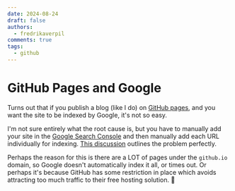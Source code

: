 ```yaml
---
date: 2024-08-24
draft: false
authors:
  - fredrikaverpil
comments: true
tags:
  - github
---
```


# GitHub Pages and Google

Turns out that if you publish a blog (like I do) on
[GitHub pages](https://pages.github.com/), and you want the site to be indexed
by Google, it's not so easy.

I'm not sure entirely what the root cause is, but you have to manually add your
site in the [Google Search Console](https://search.google.com/search-console)
and then manually add each URL individually for indexing.
[This discussion](https://github.com/orgs/community/discussions/50379) outlines
the problem perfectly.

Perhaps the reason for this is there are a LOT of pages under the `github.io`
domain, so Google doesn't automatically index it all, or times out. Or perhaps
it's because GitHub has some restriction in place which avoids attracting too
much traffic to their free hosting solution. 🤷
